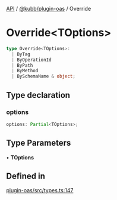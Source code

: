 [API](../../../packages.md) / [@kubb/plugin-oas](../index.md) / Override

# Override\<TOptions\>

```ts
type Override<TOptions>: 
  | ByTag
  | ByOperationId
  | ByPath
  | ByMethod
  | BySchemaName & object;
```

## Type declaration

### options

```ts
options: Partial<TOptions>;
```

## Type Parameters

• **TOptions**

## Defined in

[plugin-oas/src/types.ts:147](https://github.com/kubb-project/kubb/blob/7f30045af96d8c89b6cda0a30f7535f095a0cb45/packages/plugin-oas/src/types.ts#L147)
